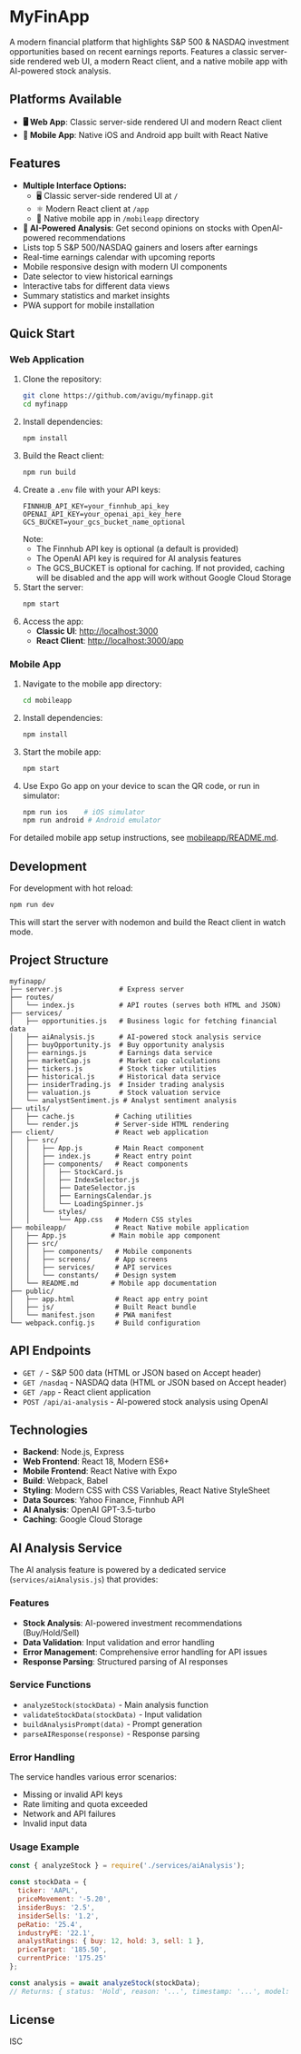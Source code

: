 # MyFinApp

A modern financial platform that highlights S&P 500 & NASDAQ investment opportunities based on recent earnings reports. Features a classic server-side rendered web UI, a modern React client, and a native mobile app with AI-powered stock analysis.

## Platforms Available
- **🖥️ Web App**: Classic server-side rendered UI and modern React client
- **📱 Mobile App**: Native iOS and Android app built with React Native

## Features
- **Multiple Interface Options:**
  - 🖥️ Classic server-side rendered UI at `/` 
  - ⚛️ Modern React client at `/app`
  - 📱 Native mobile app in `/mobileapp` directory
- **🤖 AI-Powered Analysis**: Get second opinions on stocks with OpenAI-powered recommendations
- Lists top 5 S&P 500/NASDAQ gainers and losers after earnings
- Real-time earnings calendar with upcoming reports
- Mobile responsive design with modern UI components
- Date selector to view historical earnings
- Interactive tabs for different data views
- Summary statistics and market insights
- PWA support for mobile installation

## Quick Start

### Web Application
1. Clone the repository:
   ```sh
   git clone https://github.com/avigu/myfinapp.git
   cd myfinapp
   ```
2. Install dependencies:
   ```sh
   npm install
   ```
3. Build the React client:
   ```sh
   npm run build
   ```
4. Create a `.env` file with your API keys:
   ```env
   FINNHUB_API_KEY=your_finnhub_api_key
   OPENAI_API_KEY=your_openai_api_key_here
   GCS_BUCKET=your_gcs_bucket_name_optional
   ```
   Note: 
   - The Finnhub API key is optional (a default is provided)
   - The OpenAI API key is required for AI analysis features
   - The GCS_BUCKET is optional for caching. If not provided, caching will be disabled and the app will work without Google Cloud Storage
5. Start the server:
   ```sh
   npm start
   ```
6. Access the app:
   - **Classic UI**: [http://localhost:3000](http://localhost:3000)
   - **React Client**: [http://localhost:3000/app](http://localhost:3000/app)

### Mobile App
1. Navigate to the mobile app directory:
   ```sh
   cd mobileapp
   ```
2. Install dependencies:
   ```sh
   npm install
   ```
3. Start the mobile app:
   ```sh
   npm start
   ```
4. Use Expo Go app on your device to scan the QR code, or run in simulator:
   ```sh
   npm run ios    # iOS simulator
   npm run android # Android emulator
   ```

For detailed mobile app setup instructions, see [mobileapp/README.md](./mobileapp/README.md).

## Development
For development with hot reload:
```sh
npm run dev
```
This will start the server with nodemon and build the React client in watch mode.

## Project Structure
```
myfinapp/
├── server.js              # Express server
├── routes/
│   └── index.js           # API routes (serves both HTML and JSON)
├── services/
│   ├── opportunities.js   # Business logic for fetching financial data
│   ├── aiAnalysis.js      # AI-powered stock analysis service
│   ├── buyOpportunity.js  # Buy opportunity analysis
│   ├── earnings.js        # Earnings data service
│   ├── marketCap.js       # Market cap calculations
│   ├── tickers.js         # Stock ticker utilities
│   ├── historical.js      # Historical data service
│   ├── insiderTrading.js  # Insider trading analysis
│   ├── valuation.js       # Stock valuation service
│   └── analystSentiment.js # Analyst sentiment analysis
├── utils/
│   ├── cache.js          # Caching utilities
│   └── render.js         # Server-side HTML rendering
├── client/               # React web application
│   ├── src/
│   │   ├── App.js        # Main React component
│   │   ├── index.js      # React entry point
│   │   ├── components/   # React components
│   │   │   ├── StockCard.js
│   │   │   ├── IndexSelector.js
│   │   │   ├── DateSelector.js
│   │   │   ├── EarningsCalendar.js
│   │   │   └── LoadingSpinner.js
│   │   └── styles/
│   │       └── App.css   # Modern CSS styles
├── mobileapp/            # React Native mobile application
│   ├── App.js           # Main mobile app component
│   ├── src/
│   │   ├── components/   # Mobile components
│   │   ├── screens/      # App screens
│   │   ├── services/     # API services
│   │   └── constants/    # Design system
│   └── README.md        # Mobile app documentation
├── public/
│   ├── app.html          # React app entry point
│   ├── js/               # Built React bundle
│   └── manifest.json     # PWA manifest
└── webpack.config.js     # Build configuration
```

## API Endpoints
- `GET /` - S&P 500 data (HTML or JSON based on Accept header)
- `GET /nasdaq` - NASDAQ data (HTML or JSON based on Accept header)
- `GET /app` - React client application
- `POST /api/ai-analysis` - AI-powered stock analysis using OpenAI

## Technologies
- **Backend**: Node.js, Express
- **Web Frontend**: React 18, Modern ES6+
- **Mobile Frontend**: React Native with Expo
- **Build**: Webpack, Babel
- **Styling**: Modern CSS with CSS Variables, React Native StyleSheet
- **Data Sources**: Yahoo Finance, Finnhub API
- **AI Analysis**: OpenAI GPT-3.5-turbo
- **Caching**: Google Cloud Storage

## AI Analysis Service

The AI analysis feature is powered by a dedicated service (`services/aiAnalysis.js`) that provides:

### Features
- **Stock Analysis**: AI-powered investment recommendations (Buy/Hold/Sell)
- **Data Validation**: Input validation and error handling
- **Error Management**: Comprehensive error handling for API issues
- **Response Parsing**: Structured parsing of AI responses

### Service Functions
- `analyzeStock(stockData)` - Main analysis function
- `validateStockData(stockData)` - Input validation
- `buildAnalysisPrompt(data)` - Prompt generation
- `parseAIResponse(response)` - Response parsing

### Error Handling
The service handles various error scenarios:
- Missing or invalid API keys
- Rate limiting and quota exceeded
- Network and API failures
- Invalid input data

### Usage Example
```javascript
const { analyzeStock } = require('./services/aiAnalysis');

const stockData = {
  ticker: 'AAPL',
  priceMovement: '-5.20',
  insiderBuys: '2.5',
  insiderSells: '1.2',
  peRatio: '25.4',
  industryPE: '22.1',
  analystRatings: { buy: 12, hold: 3, sell: 1 },
  priceTarget: '185.50',
  currentPrice: '175.25'
};

const analysis = await analyzeStock(stockData);
// Returns: { status: 'Hold', reason: '...', timestamp: '...', model: 'gpt-3.5-turbo' }
```

## License
ISC 